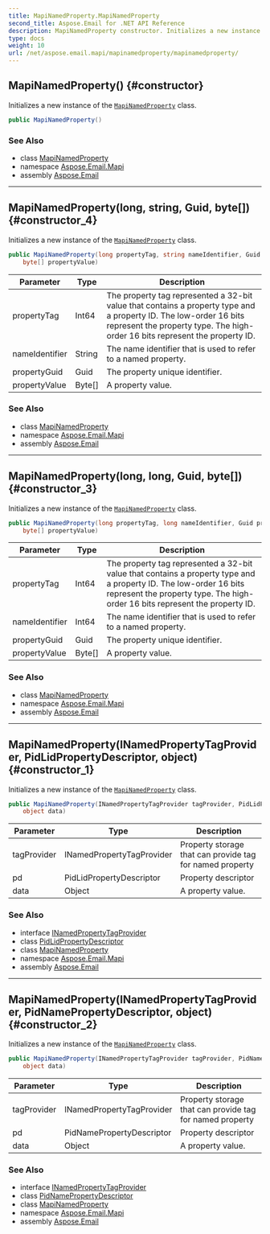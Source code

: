 ```yaml
---
title: MapiNamedProperty.MapiNamedProperty
second_title: Aspose.Email for .NET API Reference
description: MapiNamedProperty constructor. Initializes a new instance of the MapiNamedProperty class
type: docs
weight: 10
url: /net/aspose.email.mapi/mapinamedproperty/mapinamedproperty/
---
```

## MapiNamedProperty() {#constructor}

Initializes a new instance of the [`MapiNamedProperty`](../) class.

```csharp
public MapiNamedProperty()
```

### See Also

* class [MapiNamedProperty](../)
* namespace [Aspose.Email.Mapi](../../mapinamedproperty/)
* assembly [Aspose.Email](../../../)

---

## MapiNamedProperty(long, string, Guid, byte[]) {#constructor_4}

Initializes a new instance of the [`MapiNamedProperty`](../) class.

```csharp
public MapiNamedProperty(long propertyTag, string nameIdentifier, Guid propertyGuid, 
    byte[] propertyValue)
```

| Parameter | Type | Description |
| --- | --- | --- |
| propertyTag | Int64 | The property tag represented a 32-bit value that contains a property type and a property ID. The low-order 16 bits represent the property type. The high-order 16 bits represent the property ID. |
| nameIdentifier | String | The name identifier that is used to refer to a named property. |
| propertyGuid | Guid | The property unique identifier. |
| propertyValue | Byte[] | A property value. |

### See Also

* class [MapiNamedProperty](../)
* namespace [Aspose.Email.Mapi](../../mapinamedproperty/)
* assembly [Aspose.Email](../../../)

---

## MapiNamedProperty(long, long, Guid, byte[]) {#constructor_3}

Initializes a new instance of the [`MapiNamedProperty`](../) class.

```csharp
public MapiNamedProperty(long propertyTag, long nameIdentifier, Guid propertyGuid, 
    byte[] propertyValue)
```

| Parameter | Type | Description |
| --- | --- | --- |
| propertyTag | Int64 | The property tag represented a 32-bit value that contains a property type and a property ID. The low-order 16 bits represent the property type. The high-order 16 bits represent the property ID. |
| nameIdentifier | Int64 | The name identifier that is used to refer to a named property. |
| propertyGuid | Guid | The property unique identifier. |
| propertyValue | Byte[] | A property value. |

### See Also

* class [MapiNamedProperty](../)
* namespace [Aspose.Email.Mapi](../../mapinamedproperty/)
* assembly [Aspose.Email](../../../)

---

## MapiNamedProperty(INamedPropertyTagProvider, PidLidPropertyDescriptor, object) {#constructor_1}

Initializes a new instance of the [`MapiNamedProperty`](../) class.

```csharp
public MapiNamedProperty(INamedPropertyTagProvider tagProvider, PidLidPropertyDescriptor pd, 
    object data)
```

| Parameter | Type | Description |
| --- | --- | --- |
| tagProvider | INamedPropertyTagProvider | Property storage that can provide tag for named property |
| pd | PidLidPropertyDescriptor | Property descriptor |
| data | Object | A property value. |

### See Also

* interface [INamedPropertyTagProvider](../../inamedpropertytagprovider/)
* class [PidLidPropertyDescriptor](../../pidlidpropertydescriptor/)
* class [MapiNamedProperty](../)
* namespace [Aspose.Email.Mapi](../../mapinamedproperty/)
* assembly [Aspose.Email](../../../)

---

## MapiNamedProperty(INamedPropertyTagProvider, PidNamePropertyDescriptor, object) {#constructor_2}

Initializes a new instance of the [`MapiNamedProperty`](../) class.

```csharp
public MapiNamedProperty(INamedPropertyTagProvider tagProvider, PidNamePropertyDescriptor pd, 
    object data)
```

| Parameter | Type | Description |
| --- | --- | --- |
| tagProvider | INamedPropertyTagProvider | Property storage that can provide tag for named property |
| pd | PidNamePropertyDescriptor | Property descriptor |
| data | Object | A property value. |

### See Also

* interface [INamedPropertyTagProvider](../../inamedpropertytagprovider/)
* class [PidNamePropertyDescriptor](../../pidnamepropertydescriptor/)
* class [MapiNamedProperty](../)
* namespace [Aspose.Email.Mapi](../../mapinamedproperty/)
* assembly [Aspose.Email](../../../)


